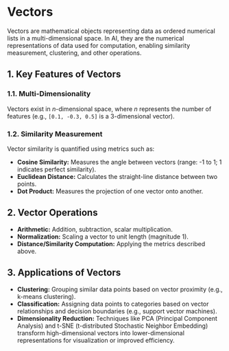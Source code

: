 # Vectors

Vectors are mathematical objects representing data as ordered numerical lists in a multi-dimensional space. In AI, they are the numerical representations of data used for computation, enabling similarity measurement, clustering, and other operations.

## 1. Key Features of Vectors

### 1.1. Multi-Dimensionality

Vectors exist in _n_-dimensional space, where _n_ represents the number of features (e.g., `[0.1, -0.3, 0.5]` is a 3-dimensional vector).

### 1.2. Similarity Measurement

Vector similarity is quantified using metrics such as:

- **Cosine Similarity:** Measures the angle between vectors (range: -1 to 1; 1 indicates perfect similarity).
- **Euclidean Distance:** Calculates the straight-line distance between two points.
- **Dot Product:** Measures the projection of one vector onto another.

## 2. Vector Operations

- **Arithmetic:** Addition, subtraction, scalar multiplication.
- **Normalization:** Scaling a vector to unit length (magnitude 1).
- **Distance/Similarity Computation:** Applying the metrics described above.

## 3. Applications of Vectors

- **Clustering:** Grouping similar data points based on vector proximity (e.g., k-means clustering).
- **Classification:** Assigning data points to categories based on vector relationships and decision boundaries (e.g., support vector machines).
- **Dimensionality Reduction:** Techniques like PCA (Principal Component Analysis) and t-SNE (t-distributed Stochastic Neighbor Embedding) transform high-dimensional vectors into lower-dimensional representations for visualization or improved efficiency.
